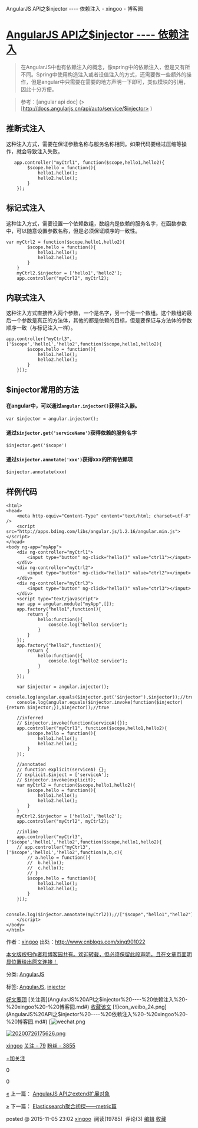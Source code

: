AngularJS API之$injector ---- 依赖注入 - xingoo - 博客园

#   [AngularJS API之$injector ---- 依赖注入](https://www.cnblogs.com/xing901022/p/4941166.html)

> 在AngularJS中也有依赖注入的概念，像spring中的依赖注入，但是又有所不同。Spring中使用构造注入或者设值注入的方式，还需要做一些额外的操作，但是angular中只需要在需要的地方声明一下即可，类似模块的引用，因此十分方便。

> 参考：[angular api doc] (> [http://docs.angularjs.cn/api/auto/service/$injector> )

## 推断式注入

这种注入方式，需要在保证参数名称与服务名称相同。如果代码要经过压缩等操作，就会导致注入失败。

	   app.controller("myCtrl1", function($scope,hello1,hello2){
			$scope.hello = function(){
				hello1.hello();
				hello2.hello();
			}
		});

## 标记式注入

这种注入方式，需要设置一个依赖数组，数组内是依赖的服务名字，在函数参数中，可以随意设置参数名称，但是必须保证顺序的一致性。

	var myCtrl2 = function($scope,hello1,hello2){
			$scope.hello = function(){
				hello1.hello();
				hello2.hello();
			}
		}
		myCtrl2.$injector = ['hello1','hello2'];
		app.controller("myCtrl2", myCtrl2);

## 内联式注入

这种注入方式直接传入两个参数，一个是名字，另一个是一个数组。这个数组的最后一个参数是真正的方法体，其他的都是依赖的目标，但是要保证与方法体的参数顺序一致（与标记注入一样）。

	app.controller("myCtrl3",['$scope','hello1','hello2',function($scope,hello1,hello2){
			$scope.hello = function(){
				hello1.hello();
				hello2.hello();
			}
		}]);

## $injector常用的方法

#### 在angular中，可以通过`angular.injector()`获得注入器。

	var $injector = angular.injector();

#### 通过`$injector.get('serviceName')`获得依赖的服务名字

	$injector.get('$scope')

#### 通过`$injector.annotate('xxx')`获得xxx的所有依赖项

	$injector.annotate(xxx)

## 样例代码

	<html>
	<head>
		<meta http-equiv="Content-Type" content="text/html; charset=utf-8" />
		<script src="http://apps.bdimg.com/libs/angular.js/1.2.16/angular.min.js"></script>
	</head>
	<body ng-app="myApp">
		<div ng-controller="myCtrl1">
			<input type="button" ng-click="hello()" value="ctrl1"></input>
		</div>
		<div ng-controller="myCtrl2">
			<input type="button" ng-click="hello()" value="ctrl2"></input>
		</div>
		<div ng-controller="myCtrl3">
			<input type="button" ng-click="hello()" value="ctrl3"></input>
		</div>
		<script type="text/javascript">
		var app = angular.module("myApp",[]);
		app.factory("hello1",function(){
			return {
				hello:function(){
					console.log("hello1 service");
				}
			}
		});
		app.factory("hello2",function(){
			return {
				hello:function(){
					console.log("hello2 service");
				}
			}
		});

		var $injector = angular.injector();
		console.log(angular.equals($injector.get('$injector'),$injector));//true
		console.log(angular.equals($injector.invoke(function($injector) {return $injector;}),$injector));//true

		//inferred
		// $injector.invoke(function(serviceA){});
		app.controller("myCtrl1", function($scope,hello1,hello2){
			$scope.hello = function(){
				hello1.hello();
				hello2.hello();
			}
		});

		//annotated
		// function explicit(serviceA) {};
		// explicit.$inject = ['serviceA'];
		// $injector.invoke(explicit);
		var myCtrl2 = function($scope,hello1,hello2){
			$scope.hello = function(){
				hello1.hello();
				hello2.hello();
			}
		}
		myCtrl2.$injector = ['hello1','hello2'];
		app.controller("myCtrl2", myCtrl2);

		//inline
		app.controller("myCtrl3",['$scope','hello1','hello2',function($scope,hello1,hello2){
		// app.controller("myCtrl3",['$scope','hello1','hello2',function(a,b,c){
			// a.hello = function(){
			// 	b.hello();
			// 	c.hello();
			// }
			$scope.hello = function(){
				hello1.hello();
				hello2.hello();
			}
		}]);

		console.log($injector.annotate(myCtrl2));//["$scope","hello1","hello2"]
		</script>
	</body>
	</html>

作者：[xingoo](http://www.cnblogs.com/xing901022)
出处：http://www.cnblogs.com/xing901022

[本文版权归作者和博客园共有。欢迎转载，但必须保留此段声明，且在文章页面明显位置给出原文连接！]()

分类: [AngularJS](https://www.cnblogs.com/xing901022/category/658522.html)

标签: [AngularJS](https://www.cnblogs.com/xing901022/tag/AngularJS/), [injector](https://www.cnblogs.com/xing901022/tag/injector/)

 [好文要顶](AngularJS%20API之$injector%20----%20依赖注入%20-%20xingoo%20-%20博客园.md#)  [关注我](AngularJS%20API之$injector%20----%20依赖注入%20-%20xingoo%20-%20博客园.md#)  [收藏该文](AngularJS%20API之$injector%20----%20依赖注入%20-%20xingoo%20-%20博客园.md#)  [![icon_weibo_24.png](AngularJS%20API之$injector%20----%20依赖注入%20-%20xingoo%20-%20博客园.md#)  [![wechat.png](AngularJS%20API之$injector%20----%20依赖注入%20-%20xingoo%20-%20博客园.md#)

 [![20200726175626.png](../_resources/05e4292cf7d323734bfe0618ce6ae04a.png)](https://home.cnblogs.com/u/xing901022/)

 [xingoo](https://home.cnblogs.com/u/xing901022/)
 [关注 - 79](https://home.cnblogs.com/u/xing901022/followees/)
 [粉丝 - 3855](https://home.cnblogs.com/u/xing901022/followers/)

 [+加关注](AngularJS%20API之$injector%20----%20依赖注入%20-%20xingoo%20-%20博客园.md#)

 0

 0

 [«](https://www.cnblogs.com/xing901022/p/4937651.html) 上一篇： [AngularJS API之extend扩展对象](https://www.cnblogs.com/xing901022/p/4937651.html)

 [»](https://www.cnblogs.com/xing901022/p/4944043.html) 下一篇： [Elasticsearch聚合初探——metric篇](https://www.cnblogs.com/xing901022/p/4944043.html)

posted @ 2015-11-05 23:02 [xingoo](https://www.cnblogs.com/xing901022/)  阅读(19785)  评论(3) [编辑](https://i.cnblogs.com/EditPosts.aspx?postid=4941166) [收藏](AngularJS%20API之$injector%20----%20依赖注入%20-%20xingoo%20-%20博客园.md#)